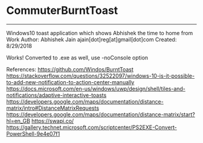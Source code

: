 # CommuterBurntToast
-------------------------------------------------------------------------------------------
 Windows10 toast application which shows Abhishek the time to home from Work
 Author: Abhishek Jain  ajain[dot]reg[at]gmail[dot]com
 Created: 8/29/2018

 Works!
 Converted to .exe as well, use -noConsole option 

 References:
 https://github.com/Windos/BurntToast
 https://stackoverflow.com/questions/32522097/windows-10-is-it-possible-to-add-new-notification-to-action-center-manually
 https://docs.microsoft.com/en-us/windows/uwp/design/shell/tiles-and-notifications/adaptive-interactive-toasts
 https://developers.google.com/maps/documentation/distance-matrix/intro#DistanceMatrixRequests
 https://developers.google.com/maps/documentation/distance-matrix/start?hl=en_GB
 https://swapi.co/
 https://gallery.technet.microsoft.com/scriptcenter/PS2EXE-Convert-PowerShell-9e4e07f1
 
